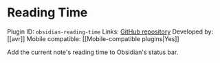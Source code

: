 # Reading Time

Plugin ID: `obsidian-reading-time`
Links: [GitHub repository](https://github.com/avr/obsidian-reading-time)
Developed by: [[avr]]
Mobile compatible: [[Mobile-compatible plugins|Yes]]

Add the current note's reading time to Obsidian's status bar.
